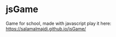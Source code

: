 # jsGame
Game for school, made with javascript
play it here: https://salamalmajdi.github.io/jsGame/
